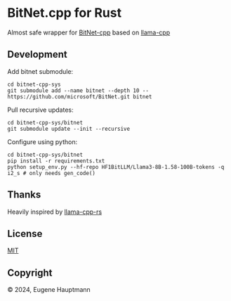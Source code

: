 # BitNet.cpp for Rust

Almost safe wrapper for [BitNet-cpp](https://github.com/microsoft/BitNet) based on [llama-cpp](https://github.com/ggerganov/llama.cpp)

## Development

Add bitnet submodule:

```shell
cd bitnet-cpp-sys
git submodule add --name bitnet --depth 10 -- https://github.com/microsoft/BitNet.git bitnet 
```

Pull recursive updates:

```shell
cd bitnet-cpp-sys/bitnet
git submodule update --init --recursive
```

Configure using python:

```shell
cd bitnet-cpp-sys/bitnet
pip install -r requirements.txt
python setup_env.py --hf-repo HF1BitLLM/Llama3-8B-1.58-100B-tokens -q i2_s # only needs gen_code() 
```

## Thanks

Heavily inspired by [llama-cpp-rs](https://github.com/utilityai/llama-cpp-rs)

## License

[MIT](/LICENSE)

## Copyright

© 2024, Eugene Hauptmann